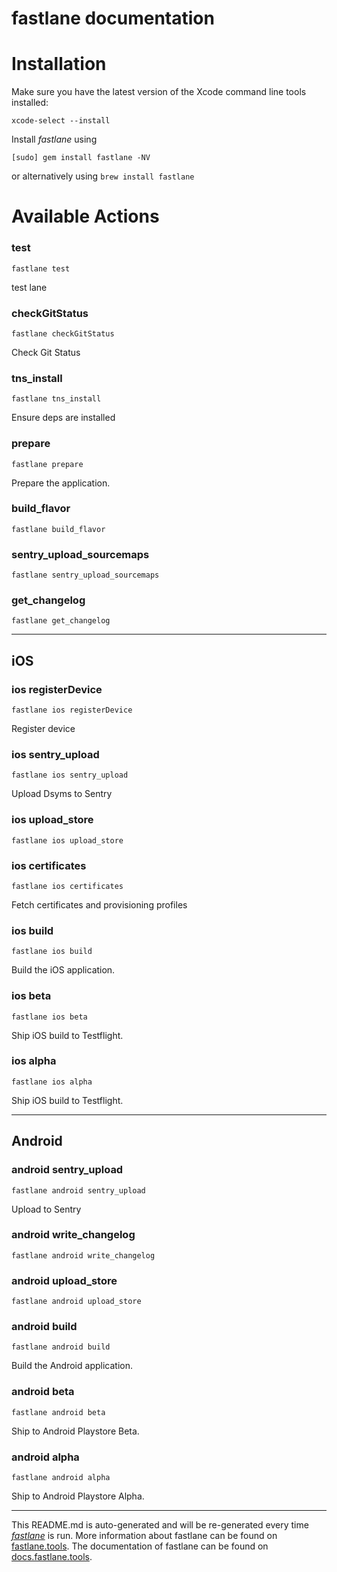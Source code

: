 fastlane documentation
================
# Installation

Make sure you have the latest version of the Xcode command line tools installed:

```
xcode-select --install
```

Install _fastlane_ using
```
[sudo] gem install fastlane -NV
```
or alternatively using `brew install fastlane`

# Available Actions
### test
```
fastlane test
```
test lane
### checkGitStatus
```
fastlane checkGitStatus
```
Check Git Status
### tns_install
```
fastlane tns_install
```
Ensure deps are installed
### prepare
```
fastlane prepare
```
Prepare the application.
### build_flavor
```
fastlane build_flavor
```

### sentry_upload_sourcemaps
```
fastlane sentry_upload_sourcemaps
```

### get_changelog
```
fastlane get_changelog
```


----

## iOS
### ios registerDevice
```
fastlane ios registerDevice
```
Register device
### ios sentry_upload
```
fastlane ios sentry_upload
```
Upload Dsyms to Sentry
### ios upload_store
```
fastlane ios upload_store
```

### ios certificates
```
fastlane ios certificates
```
Fetch certificates and provisioning profiles
### ios build
```
fastlane ios build
```
Build the iOS application.
### ios beta
```
fastlane ios beta
```
Ship iOS build to Testflight.
### ios alpha
```
fastlane ios alpha
```
Ship iOS build to Testflight.

----

## Android
### android sentry_upload
```
fastlane android sentry_upload
```
Upload  to Sentry
### android write_changelog
```
fastlane android write_changelog
```

### android upload_store
```
fastlane android upload_store
```

### android build
```
fastlane android build
```
Build the Android application.
### android beta
```
fastlane android beta
```
Ship to Android Playstore Beta.
### android alpha
```
fastlane android alpha
```
Ship to Android Playstore Alpha.

----

This README.md is auto-generated and will be re-generated every time [_fastlane_](https://fastlane.tools) is run.
More information about fastlane can be found on [fastlane.tools](https://fastlane.tools).
The documentation of fastlane can be found on [docs.fastlane.tools](https://docs.fastlane.tools).

